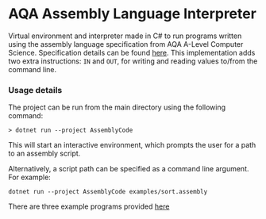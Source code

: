 # AQA Assembly Language Interpreter

Virtual environment and interpreter made in C# to run programs written using the assembly language specification from AQA A-Level Computer Science.
Specification details can be found [here](https://pmt.physicsandmathstutor.com/download/Computer-Science/A-level/Past-Papers/AQA/AS-Paper-2/Assembly%20Language%20Instruction%20-%20Paper%202%20AQA%20Computer%20Science%20AS-level.pdf). This implementation adds two extra instructions: `IN` and `OUT`, for writing and reading values to/from the command line.

### Usage details

The project can be run from the main directory using the following command:
```
> dotnet run --project AssemblyCode
```
This will start an interactive environment, which prompts the user for a path to an assembly script.

Alternatively, a script path can be specified as a command line argument. For example:
```
dotnet run --project AssemblyCode examples/sort.assembly
```

There are three example programs provided [here](./examples)
